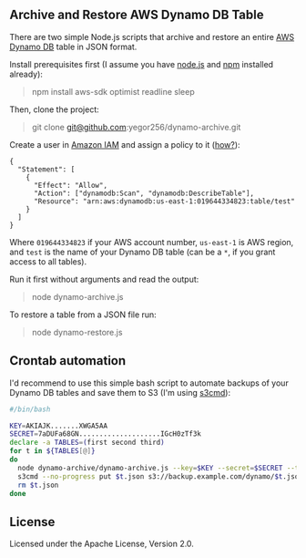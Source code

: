 ## Archive and Restore AWS Dynamo DB Table

There are two simple Node.js scripts that archive and restore an entire
[AWS Dynamo DB](http://aws.amazon.com/dynamodb/)
table in JSON format.

Install prerequisites first (I assume you have
[node.js](http://nodejs.org/) and
[npm](https://npmjs.org/doc/install.html) installed already):

> npm install aws-sdk optimist readline sleep

Then, clone the project:

> git clone git@github.com:yegor256/dynamo-archive.git

Create a user in [Amazon IAM](http://aws.amazon.com/iam/)
and assign a policy to it ([how?](http://docs.aws.amazon.com/IAM/latest/UserGuide/ManagingPolicies.html)):

```
{
  "Statement": [
    {
      "Effect": "Allow",
      "Action": ["dynamodb:Scan", "dynamodb:DescribeTable"],
      "Resource": "arn:aws:dynamodb:us-east-1:019644334823:table/test"
    }
  ]
}
```

Where `019644334823` if your AWS account number, `us-east-1` is AWS region,
and `test` is the name of your Dynamo DB table (can be a `*`, if you grant
access to all tables).

Run it first without arguments and read the output:

> node dynamo-archive.js

To restore a table from a JSON file run:

> node dynamo-restore.js

## Crontab automation

I'd recommend to use this simple bash script to automate backups
of your Dynamo DB tables and save them to S3 (I'm using [s3cmd](http://s3tools.org/s3cmd)):

```bash
#/bin/bash

KEY=AKIAJK.......XWGA5AA
SECRET=7aDUFa68GN....................IGcH0zTf3k
declare -a TABLES=(first second third)
for t in ${TABLES[@]}
do
  node dynamo-archive/dynamo-archive.js --key=$KEY --secret=$SECRET --table=$t > $t.json
  s3cmd --no-progress put $t.json s3://backup.example.com/dynamo/$t.json
  rm $t.json
done
```

## License

Licensed under the Apache License, Version 2.0.
